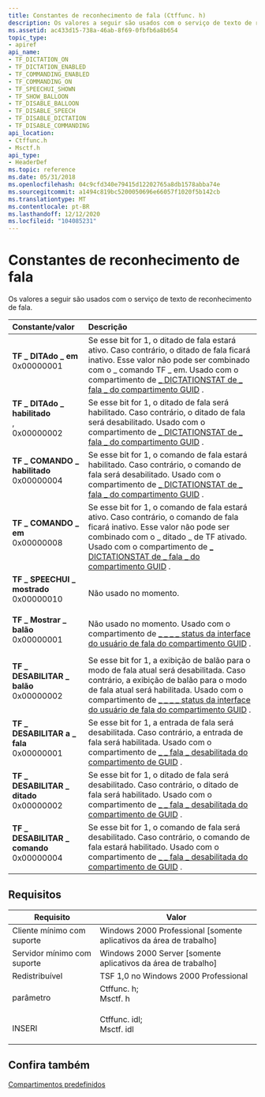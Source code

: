 ```yaml
---
title: Constantes de reconhecimento de fala (Ctffunc. h)
description: Os valores a seguir são usados com o serviço de texto de reconhecimento de fala.
ms.assetid: ac433d15-738a-46ab-8f69-0fbfb6a8b654
topic_type:
- apiref
api_name:
- TF_DICTATION_ON
- TF_DICTATION_ENABLED
- TF_COMMANDING_ENABLED
- TF_COMMANDING_ON
- TF_SPEECHUI_SHOWN
- TF_SHOW_BALLOON
- TF_DISABLE_BALLOON
- TF_DISABLE_SPEECH
- TF_DISABLE_DICTATION
- TF_DISABLE_COMMANDING
api_location:
- Ctffunc.h
- Msctf.h
api_type:
- HeaderDef
ms.topic: reference
ms.date: 05/31/2018
ms.openlocfilehash: 04c9cfd340e79415d12202765a8db1578abba74e
ms.sourcegitcommit: a1494c819bc5200050696e66057f1020f5b142cb
ms.translationtype: MT
ms.contentlocale: pt-BR
ms.lasthandoff: 12/12/2020
ms.locfileid: "104085231"
---
```

# <a name="speech-recognition-constants"></a>Constantes de reconhecimento de fala

Os valores a seguir são usados com o serviço de texto de reconhecimento de fala.



| Constante/valor                                                                                                                                                                                                                                         | Descrição                                                                                                                                                                                                                                                 |
|:-------------------------------------------------------------------------------------------------------------------------------------------------------------------------------------------------------------------------------------------------------|:------------------------------------------------------------------------------------------------------------------------------------------------------------------------------------------------------------------------------------------------------------|
| <span id="TF_DICTATION_ON"></span><span id="tf_dictation_on"></span><dl> <dt>**TF \_ DITAdo \_ em**</dt> <dt>0x00000001</dt> </dl>                   | Se esse bit for 1, o ditado de fala estará ativo. Caso contrário, o ditado de fala ficará inativo. Esse valor não pode ser combinado com o \_ comando TF \_ em. Usado com o compartimento de [ \_ DICTATIONSTAT de \_ fala \_ do compartimento GUID](predefined-compartments.md) .<br/> |
| <span id="TF_DICTATION_ENABLED"></span><span id="tf_dictation_enabled"></span><dl> <dt>**TF \_ DITAdo \_ habilitado**</dt> , <dt>0x00000002</dt> </dl>    | Se esse bit for 1, o ditado de fala será habilitado. Caso contrário, o ditado de fala será desabilitado. Usado com o compartimento de [ \_ DICTATIONSTAT de \_ fala \_ do compartimento GUID](predefined-compartments.md) .<br/>                                                       |
| <span id="TF_COMMANDING_ENABLED"></span><span id="tf_commanding_enabled"></span><dl> <dt>**TF \_ COMANDO \_ habilitado**</dt> <dt>0x00000004</dt> </dl> | Se esse bit for 1, o comando de fala estará habilitado. Caso contrário, o comando de fala será desabilitado. Usado com o compartimento de [ \_ DICTATIONSTAT de \_ fala \_ do compartimento GUID](predefined-compartments.md) .<br/>                                                           |
| <span id="TF_COMMANDING_ON"></span><span id="tf_commanding_on"></span><dl> <dt>**TF \_ COMANDO \_ em**</dt> <dt>0x00000008</dt> </dl>                | Se esse bit for 1, o comando de fala estará ativo. Caso contrário, o comando de fala ficará inativo. Esse valor não pode ser combinado com o \_ ditado \_ de TF ativado. Usado com o compartimento de [ \_ DICTATIONSTAT de \_ fala \_ do compartimento GUID](predefined-compartments.md) .<br/>      |
| <span id="TF_SPEECHUI_SHOWN"></span><span id="tf_speechui_shown"></span><dl> <dt>**TF \_ SPEECHUI \_ mostrado**</dt> <dt>0x00000010</dt> </dl>             | Não usado no momento.<br/>                                                                                                                                                                                                                              |
| <span id="TF_SHOW_BALLOON"></span><span id="tf_show_balloon"></span><dl> <dt>**TF \_ Mostrar \_ balão**</dt> <dt>0x00000001</dt> </dl>                   | Não usado no momento. Usado com o compartimento de [ \_ \_ \_ \_ status da interface do usuário de fala do compartimento GUID](predefined-compartments.md) .<br/>                                                                                                                              |
| <span id="TF_DISABLE_BALLOON"></span><span id="tf_disable_balloon"></span><dl> <dt>**TF \_ DESABILITAR \_ balão**</dt> <dt>0x00000002</dt> </dl>          | Se esse bit for 1, a exibição de balão para o modo de fala atual será desabilitada. Caso contrário, a exibição de balão para o modo de fala atual será habilitada. Usado com o compartimento de [ \_ \_ \_ \_ status da interface do usuário de fala do compartimento GUID](predefined-compartments.md) .<br/>    |
| <span id="TF_DISABLE_SPEECH"></span><span id="tf_disable_speech"></span><dl> <dt>**TF \_ DESABILITAR a \_ fala**</dt> <dt>0x00000001</dt> </dl>             | Se esse bit for 1, a entrada de fala será desabilitada. Caso contrário, a entrada de fala será habilitada. Usado com o compartimento de [ \_ \_ fala \_ desabilitada do compartimento de GUID](predefined-compartments.md) .<br/>                                                                    |
| <span id="TF_DISABLE_DICTATION"></span><span id="tf_disable_dictation"></span><dl> <dt>**TF \_ DESABILITAR \_ ditado**</dt> <dt>0x00000002</dt> </dl>    | Se esse bit for 1, o ditado de fala será desabilitado. Caso contrário, o ditado de fala será habilitado. Usado com o compartimento de [ \_ \_ fala \_ desabilitada do compartimento de GUID](predefined-compartments.md) .<br/>                                                            |
| <span id="TF_DISABLE_COMMANDING"></span><span id="tf_disable_commanding"></span><dl> <dt>**TF \_ DESABILITAR \_ comando**</dt> <dt>0x00000004</dt> </dl> | Se esse bit for 1, o comando de fala será desabilitado. Caso contrário, o comando de fala estará habilitado. Usado com o compartimento de [ \_ \_ fala \_ desabilitada do compartimento de GUID](predefined-compartments.md) .<br/>                                                                |



## <a name="requirements"></a>Requisitos



| Requisito | Valor |
|-------------------------------------|---------------------------------------------------------------------------------------------------------------------------------------------------------|
| Cliente mínimo com suporte<br/> | Windows 2000 Professional \[somente aplicativos da área de trabalho\]<br/>                                                                                              |
| Servidor mínimo com suporte<br/> | Windows 2000 Server \[somente aplicativos da área de trabalho\]<br/>                                                                                                    |
| Redistribuível<br/>          | TSF 1,0 no Windows 2000 Professional<br/>                                                                                                         |
| parâmetro<br/>                   | <dl> <dt>Ctffunc. h; </dt> <dt>Msctf. h</dt> </dl>     |
| INSERI<br/>                      | <dl> <dt>Ctffunc. idl; </dt> <dt>Msctf. idl</dt> </dl> |



## <a name="see-also"></a>Confira também

<dl> <dt>

[Compartimentos predefinidos](predefined-compartments.md)
</dt> </dl>

 

 





